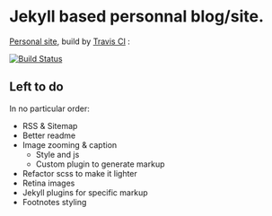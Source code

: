 Jekyll based personnal blog/site.
=================================

[Personal site](www.lirsac.me), build by [Travis CI](https://travis-ci.org) :

[![Build Status](https://travis-ci.org/lirsacc/lirsac.me.png?branch=master)](https://travis-ci.org/lirsacc/lirsac.me)

Left to do
----------

In no particular order:

+ RSS & Sitemap
+ Better readme
+ Image zooming & caption
  + Style and js
  + Custom plugin to generate markup
+ Refactor scss to make it lighter
+ Retina images
+ Jekyll plugins for specific markup
+ Footnotes styling
